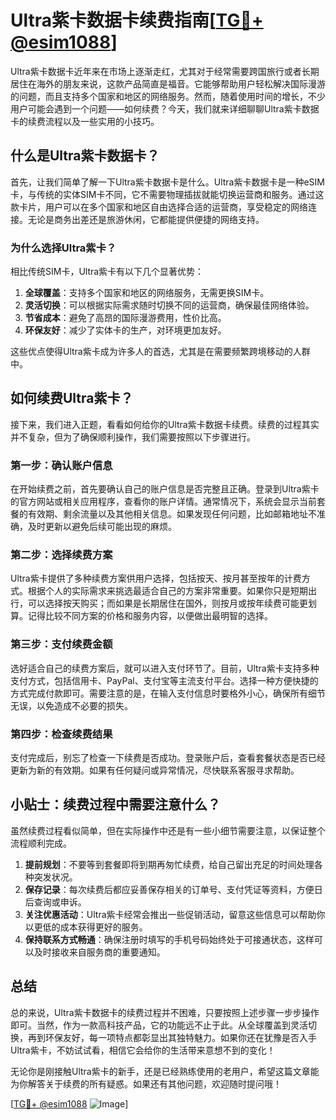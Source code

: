 # Ultra紫卡数据卡续费指南[[TG💪+ @esim1088](https://t.me/s/esim1088)]

Ultra紫卡数据卡近年来在市场上逐渐走红，尤其对于经常需要跨国旅行或者长期居住在海外的朋友来说，这款产品简直是福音。它能够帮助用户轻松解决国际漫游的问题，而且支持多个国家和地区的网络服务。然而，随着使用时间的增长，不少用户可能会遇到一个问题——如何续费？今天，我们就来详细聊聊Ultra紫卡数据卡的续费流程以及一些实用的小技巧。

## 什么是Ultra紫卡数据卡？

首先，让我们简单了解一下Ultra紫卡数据卡是什么。Ultra紫卡数据卡是一种eSIM卡，与传统的实体SIM卡不同，它不需要物理插拔就能切换运营商和服务。通过这款卡片，用户可以在多个国家和地区自由选择合适的运营商，享受稳定的网络连接。无论是商务出差还是旅游休闲，它都能提供便捷的网络支持。

### 为什么选择Ultra紫卡？

相比传统SIM卡，Ultra紫卡有以下几个显著优势：

1. **全球覆盖**：支持多个国家和地区的网络服务，无需更换SIM卡。
2. **灵活切换**：可以根据实际需求随时切换不同的运营商，确保最佳网络体验。
3. **节省成本**：避免了高昂的国际漫游费用，性价比高。
4. **环保友好**：减少了实体卡的生产，对环境更加友好。

这些优点使得Ultra紫卡成为许多人的首选，尤其是在需要频繁跨境移动的人群中。

## 如何续费Ultra紫卡？

接下来，我们进入正题，看看如何给你的Ultra紫卡数据卡续费。续费的过程其实并不复杂，但为了确保顺利操作，我们需要按照以下步骤进行。

### 第一步：确认账户信息

在开始续费之前，首先要确认自己的账户信息是否完整且正确。登录到Ultra紫卡的官方网站或相关应用程序，查看你的账户详情。通常情况下，系统会显示当前套餐的有效期、剩余流量以及其他相关信息。如果发现任何问题，比如邮箱地址不准确，及时更新以避免后续可能出现的麻烦。

### 第二步：选择续费方案

Ultra紫卡提供了多种续费方案供用户选择，包括按天、按月甚至按年的计费方式。根据个人的实际需求来挑选最适合自己的方案非常重要。如果你只是短期出行，可以选择按天购买；而如果是长期居住在国外，则按月或按年续费可能更划算。记得比较不同方案的价格和服务内容，以便做出最明智的选择。

### 第三步：支付续费金额

选好适合自己的续费方案后，就可以进入支付环节了。目前，Ultra紫卡支持多种支付方式，包括信用卡、PayPal、支付宝等主流支付平台。选择一种方便快捷的方式完成付款即可。需要注意的是，在输入支付信息时要格外小心，确保所有细节无误，以免造成不必要的损失。

### 第四步：检查续费结果

支付完成后，别忘了检查一下续费是否成功。登录账户后，查看套餐状态是否已经更新为新的有效期。如果有任何疑问或异常情况，尽快联系客服寻求帮助。

## 小贴士：续费过程中需要注意什么？

虽然续费过程看似简单，但在实际操作中还是有一些小细节需要注意，以保证整个流程顺利完成。

1. **提前规划**：不要等到套餐即将到期再匆忙续费，给自己留出充足的时间处理各种突发状况。
2. **保存记录**：每次续费后都应妥善保存相关的订单号、支付凭证等资料，方便日后查询或申诉。
3. **关注优惠活动**：Ultra紫卡经常会推出一些促销活动，留意这些信息可以帮助你以更低的成本获得更好的服务。
4. **保持联系方式畅通**：确保注册时填写的手机号码始终处于可接通状态，这样可以及时接收来自服务商的重要通知。

## 总结

总的来说，Ultra紫卡数据卡的续费过程并不困难，只要按照上述步骤一步步操作即可。当然，作为一款高科技产品，它的功能远不止于此。从全球覆盖到灵活切换，再到环保友好，每一项特点都彰显出其独特魅力。如果你还在犹豫是否入手Ultra紫卡，不妨试试看，相信它会给你的生活带来意想不到的变化！

无论你是刚接触Ultra紫卡的新手，还是已经熟练使用的老用户，希望这篇文章能为你解答关于续费的所有疑惑。如果还有其他问题，欢迎随时提问哦！

[[TG💪+ @esim1088](https://t.me/s/esim1088) ![Image](https://i.postimg.cc/4NQfJmqS/Snipaste-2025-05-13-00-14-12.png)]